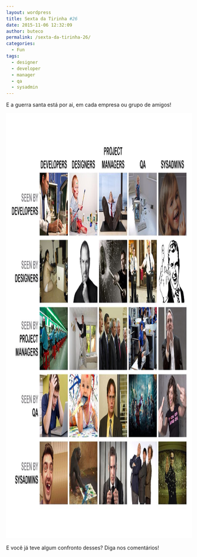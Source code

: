 ```yaml
---
layout: wordpress
title: Sexta da Tirinha #26
date: 2015-11-06 12:32:09
author: buteco
permalink: /sexta-da-tirinha-26/
categories:
  - Fun
tags:
  - designer
  - developer
  - manager
  - qa
  - sysadmin
---
```


E a guerra santa está por ai, em cada empresa ou grupo de amigos!

<a href="/assets/wp-content/uploads/2015/11/download.jpg"><img src="/assets/wp-content/uploads/2015/11/download.jpg" alt="download" width="1440" height="1152" class="alignnone size-full wp-image-4036" /></a>

E você já teve algum confronto desses? Diga nos comentários!